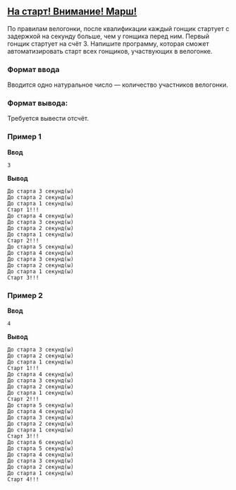 ## [На старт! Внимание! Марш!](../../../solutions/2.4/24_g.py)

По правилам велогонки, после квалификации каждый гонщик стартует с задержкой на секунду больше, чем у гонщика перед ним.
Первый гонщик стартует на счёт 3. Напишите программу, которая сможет автоматизировать старт всех гонщиков, участвующих в велогонке.

### Формат ввода

Вводится одно натуральное число — количество участников велогонки.

### Формат вывода:

Требуется вывести отсчёт.

### Пример 1

__Ввод__
```plaintext
3
```

__Вывод__
```plaintext
До старта 3 секунд(ы)
До старта 2 секунд(ы)
До старта 1 секунд(ы)
Старт 1!!!
До старта 4 секунд(ы)
До старта 3 секунд(ы)
До старта 2 секунд(ы)
До старта 1 секунд(ы)
Старт 2!!!
До старта 5 секунд(ы)
До старта 4 секунд(ы)
До старта 3 секунд(ы)
До старта 2 секунд(ы)
До старта 1 секунд(ы)
Старт 3!!!
```

### Пример 2

__Ввод__
```plaintext
4
```

__Вывод__
```plaintext
До старта 3 секунд(ы)
До старта 2 секунд(ы)
До старта 1 секунд(ы)
Старт 1!!!
До старта 4 секунд(ы)
До старта 3 секунд(ы)
До старта 2 секунд(ы)
До старта 1 секунд(ы)
Старт 2!!!
До старта 5 секунд(ы)
До старта 4 секунд(ы)
До старта 3 секунд(ы)
До старта 2 секунд(ы)
До старта 1 секунд(ы)
Старт 3!!!
До старта 6 секунд(ы)
До старта 5 секунд(ы)
До старта 4 секунд(ы)
До старта 3 секунд(ы)
До старта 2 секунд(ы)
До старта 1 секунд(ы)
Старт 4!!!
```